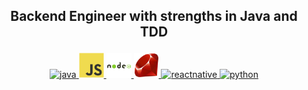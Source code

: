 ## <p align="center">Backend Engineer with strengths in Java and TDD<p>
  

<p align="center">
  <a href="https://github.com/AJ8GH/java-port" target="_blank">
    <img src="https://user-images.githubusercontent.com/76049802/122830152-d94a5780-d2df-11eb-8e8a-654ae013a47b.png" alt="java" width="65" height="40"/>
  </a>
  
  <a href="https://github.com/AJ8GH/bowling-score-calculator" target="_blank"> 
    <img src="https://raw.githubusercontent.com/devicons/devicon/master/icons/javascript/javascript-original.svg" alt="javascript" width="40" height="40"/> 
  </a>
  
  <a href="https://github.com/AJ8GH/code-timer" target="_blank"> 
    <img src="https://raw.githubusercontent.com/devicons/devicon/master/icons/nodejs/nodejs-original-wordmark.svg" alt="nodejs" width="40" height="40"/> 
  </a>
    
  <a href="https://github.com/AJ8GH/chitter-challenge" target="_blank">
    <img src="https://raw.githubusercontent.com/devicons/devicon/master/icons/ruby/ruby-original.svg" alt="ruby" width="40" height="40"/>
  </a>
  
  <a href="https://github.com/AJ8GH/h-appy-client-clone" target="_blank">
    <img src="https://reactnative.dev/img/header_logo.svg" alt="reactnative" width="40" height="40"/> 
  </a>
  
  <a href="https://github.com/AJ8GH/rock-paper-scissors-lizard-spock" target="_blank">
    <img src="https://user-images.githubusercontent.com/76049802/117265053-bf49d800-ae4b-11eb-80fd-38fc697d2a5b.png" alt="python" width="40" height="40"/> 
  </a>
</p>
